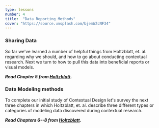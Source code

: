 ```yaml
---
type: lessons
number: 4
title:  "Data Reporting Methods"
cover: "https://source.unsplash.com/bjemWZcNF34"
---
```

### Sharing Data

So far we've learned a number of helpful things from Holtzblatt, et. al. regarding why we should, and how to go about conducting contextual research. Next we turn to how to pull this data into beneficial reports or visual models.

***Read Chapter 5 from [Holtzblatt][holtz].***

### Data Modeling methods

To complete our initial study of Contextual Design let's survey the next three chapters in which Holtzblatt, et. al. describe three different types or categories of modeling data discovered during contextual research.

***Read Chapters 6--8 from [Holtzblatt][holtz].***

[holtz]: http://0-proquest.safaribooksonline.com.library.cedarville.edu/book/design/9780128011362
[norman]: https://www.udacity.com/course/design101
